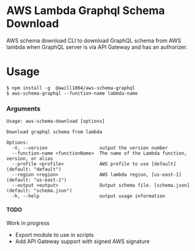 # AWS Lambda Graphql Schema Download

AWS schema download CLI to download GraphQL schema from AWS lambda when GraphQL server is via API Gateway and has an authorizer.

# Usage

```sh-session
$ npm install -g  @awill1004/aws-schema-graphql
$ aws-schema-graphql --function-name labmda-name
```

### Arguments

```
Usage: aws-schema-download [options]

Download graphql schema from lambda

Options:
  -V, --version                   output the version number
  --function-name <functionName>  The name of the Lambda function, version, or alias
  --profile <profile>             AWS profile to use [default] (default: "default")
  --region <region>               AWS lambda region, [us-east-1] (default: "us-east-1")
  --output <output>               Output schema file. [schema.json] (default: "schema.json")
  -h, --help                      output usage information
```


#### TODO

Work in progress
* Export module to use in scripts
* Add API Gateway support with signed AWS signature

